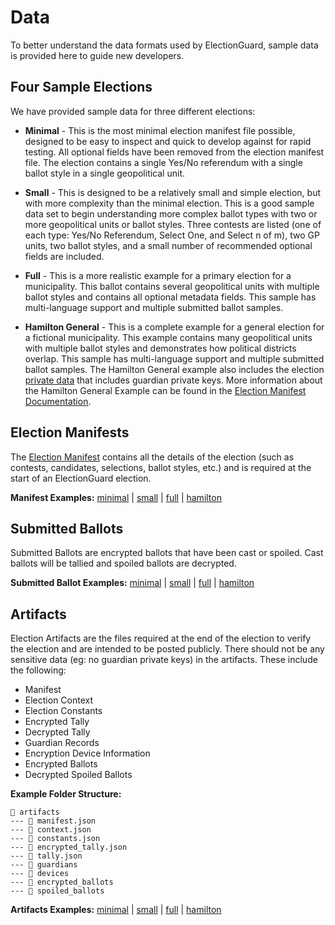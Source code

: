 # Data

To better understand the data formats used by ElectionGuard, sample data is provided here to guide new developers.

## Four Sample Elections

We have provided sample data for three different elections:

- **Minimal** - This is the most minimal election manifest file possible, designed to be easy to inspect and quick to develop against for rapid testing. All optional fields have been removed from the election manifest file. The election contains a single Yes/No referendum with a single ballot style in a single geopolitical unit.

- **Small** - This is designed to be a relatively small and simple election, but with more complexity than the minimal election. This is a good sample data set to begin understanding more complex ballot types with two or more geopolitical units or ballot styles. Three contests are listed (one of each type: Yes/No Referendum, Select One, and Select n of m), two GP units, two ballot styles, and a small number of recommended optional fields are included.

- **Full** - This is a more realistic example for a primary election for a municipality. This ballot contains several geopolitical units with multiple ballot styles and contains all optional metadata fields. This sample has multi-language support and multiple submitted ballot samples.

- **Hamilton General** - This is a complete example for a general election for a fictional municipality. This example contains many geopolitical units with multiple ballot styles and demonstrates how political districts overlap. This sample has multi-language support and multiple submitted ballot samples. The Hamilton General example also includes the election [private data](hamilton_election_private) that includes guardian private keys. More information about the Hamilton General Example can be found in the [Election Manifest Documentation](election_manifest_docs).

## Election Manifests

The [Election Manifest](../concepts/Election_Manifest.md) contains all the details of the election (such as contests, candidates, selections, ballot styles, etc.) and is required at the start of an ElectionGuard election.

**Manifest Examples:** [minimal][minimal_election_manifest] | [small][small_election_manifest] | [full][full_election_manifest] | [hamilton][hamilton_election_manifest]

## Submitted Ballots

Submitted Ballots are encrypted ballots that have been cast or spoiled.
Cast ballots will be tallied and spoiled ballots are decrypted.

**Submitted Ballot Examples:** [minimal][minimal_election_ballot] | [small][small_election_ballot] | [full][full_election_ballot] | [hamilton][hamilton_election_ballot]

## Artifacts

Election Artifacts are the files required at the end of the election to verify the election and are intended to be posted publicly. There should not be any sensitive data (eg: no guardian private keys) in the artifacts. These include the following:

- Manifest
- Election Context
- Election Constants
- Encrypted Tally
- Decrypted Tally
- Guardian Records
- Encryption Device Information
- Encrypted Ballots
- Decrypted Spoiled Ballots

**Example Folder Structure:**

```
📂 artifacts
--- 📄 manifest.json
--- 📄 context.json
--- 📄 constants.json
--- 📄 encrypted_tally.json
--- 📄 tally.json
--- 📁 guardians
--- 📁 devices
--- 📁 encrypted_ballots
--- 📁 spoiled_ballots
```

**Artifacts Examples:** [minimal][minimal_election_artifacts] | [small][small_election_artifacts] | [full][full_election_artifacts] | [hamilton][hamilton_election_artifacts]

[minimal_election_manifest]: https://github.com/microsoft/electionguard/blob/main/data/minimal/manifest.json
[minimal_election_ballot]: https://github.com/microsoft/electionguard/blob/main/data/minimal/ballots
[minimal_election_artifacts]: https://github.com/microsoft/electionguard/blob/main/data/minimal/artifacts
[small_election_manifest]: https://github.com/microsoft/electionguard/blob/main/data/small/manifest.json
[small_election_ballot]: https://github.com/microsoft/electionguard/blob/main/data/small/ballots
[small_election_artifacts]: https://github.com/microsoft/electionguard/blob/main/data/small/artifacts
[full_election_manifest]: https://github.com/microsoft/electionguard/blob/main/data/full/manifest.json
[full_election_ballot]: https://github.com/microsoft/electionguard/blob/main/data/full/ballots
[full_election_artifacts]: https://github.com/microsoft/electionguard/blob/main/data/full/artifacts
[hamilton_election_manifest]: https://github.com/microsoft/electionguard/blob/main/data/hamilton-general/manifest.json
[hamilton_election_ballot]: https://github.com/microsoft/electionguard/blob/main/data/hamilton-general/ballots
[hamilton_election_artifacts]: https://github.com/microsoft/electionguard/blob/main/data/hamilton-general/artifacts
[hamilton_election_private]: https://github.com/microsoft/electionguard/blob/main/data/hamilton-general/private
[election_manifest_docs]: https://www.electionguard.vote/guide/Election_Manifest/#introducing-hamilton-county-oz
